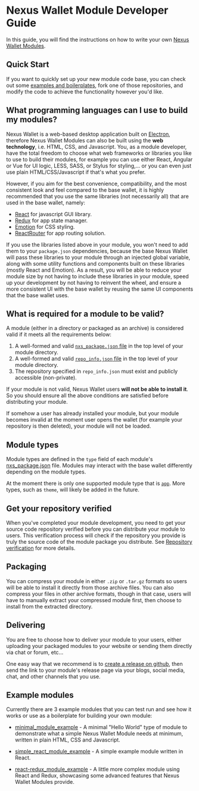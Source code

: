# Nexus Wallet Module Developer Guide

In this guide, you will find the instructions on how to write your own [Nexus Wallet Modules](../README.md).

## Quick Start

If you want to quickly set up your new module code base, you can check out some [examples and boilerplates](#examples-and-boilerplates), fork one of those repositories, and modify the code to achieve the functionality however you'd like.

## What programming languages can I use to build my modules?

Nexus Wallet is a web-based desktop application built on [Electron](https://electronjs.org/), therefore Nexus Wallet Modules can also be built using the **web technology**, i.e. HTML, CSS, and Javascript. You, as a module developer, have the total freedom to choose what web frameworks or libraries you like to use to build their modules, for example you can use either React, Angular or Vue for UI logic, LESS, SASS, or Stylus for styling,... or you can even just use plain HTML/CSS/Javascript if that's what you prefer.

However, if you aim for the best convenience, compatibility, and the most consistent look and feel compared to the base wallet, it is highly recommended that you use the same libraries (not necessarily all) that are used in the base wallet, namely:

- [React](https://reactjs.org/) for javascript GUI library.
- [Redux](https://redux.js.org/) for app state manager.
- [Emotion](https://emotion.sh) for CSS styling.
- [ReactRouter](https://reacttraining.com/react-router/) for app routing solution.

If you use the libraries listed above in your module, you won't need to add them to your `package.json` dependencies, because the base Nexus Wallet will pass these libraries to your module through an injected global variable, along with some utility functions and components built on these libraries (mostly React and Emotion). As a result, you will be able to reduce your module size by not having to include these libraries in your module, speed up your development by not having to reinvent the wheel, and ensure a more consistent UI with the base wallet by reusing the same UI components that the base wallet uses.

## What is required for a module to be valid?

A module (either in a directory or packaged as an archive) is considered valid if it meets all the requirements below:

1. A well-formed and valid [`nxs_package.json` file](./nxs_package.json.md) in the top level of your module directory.
2. A well-formed and valid [`repo_info.json` file](./repo_info.json.md) in the top level of your module directory.
3. The repository specified in `repo_info.json` must exist and publicly accessible (non-private).

If your module is not valid, Nexus Wallet users **will not be able to install it**. So you should ensure all the above conditions are satisfied before distributing your module.

If somehow a user has already installed your module, but your module becomes invalid at the moment user opens the wallet (for example your repository is then deleted), your module will not be loaded.

## Module types

Module types are defined in the `type` field of each module's [nxs_package.json](./nxs_package.json.md) file. Modules may interact with the base wallet differently depending on the module types. 

At the moment there is only one supported module type that is [`app`](./app-modules). More types, such as `theme`, will likely be added in the future.

## Get your repository verified

When you've completed your module development, you need to get your source code repository verified before you can distribute your module to users. This verification process will check if the repository you provide is truly the source code of the module package you distribute. See [Repository verification](./repo-verification.md) for more details.

## Packaging

You can compress your module in either `.zip` or `.tar.gz` formats so users will be able to install it directly from those archive files. You can also compress your files in other archive formats, though in that case, users will have to manually extract your compressed module first, then choose to install from the extracted directory.

## Delivering

You are free to choose how to deliver your module to your users, either uploading your packaged modules to your website or sending them directly via chat or forum, etc...

One easy way that we recommend is to [create a release on github](https://help.github.com/en/articles/creating-releases), then send the link to your module's release page via your blogs, social media, chat, and other channels that you use.

## Example modules

Currently there are 3 example modules that you can test run and see how it works or use as a boilerplate for building your own module:

- [minimal_module_example](https://github.com/Nexusoft/minimal_module_example) - A minimal "Hello World" type of module to demonstrate what a simple Nexus Wallet Module needs at minimum, written in plain HTML, CSS and Javascript.

- [simple_react_module_example](https://github.com/Nexusoft/simple_react_module_example) - A simple example module written in React.

- [react-redux_module_example](https://github.com/Nexusoft/react_redux_module_example) - A little more complex module using React and Redux, showcasing some advanced features that Nexus Wallet Modules provide.
